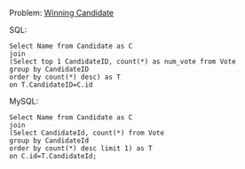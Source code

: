Problem: [Winning Candidate](https://leetcode.com/problems/winning-candidate/)

SQL:

```
Select Name from Candidate as C
join 
(Select top 1 CandidateID, count(*) as num_vote from Vote
group by CandidateID
order by count(*) desc) as T
on T.CandidateID=C.id
```


MySQL:

```
Select Name from Candidate as C
join
(Select CandidateId, count(*) from Vote
group by CandidateId
order by count(*) desc limit 1) as T
on C.id=T.CandidateId; 



```
